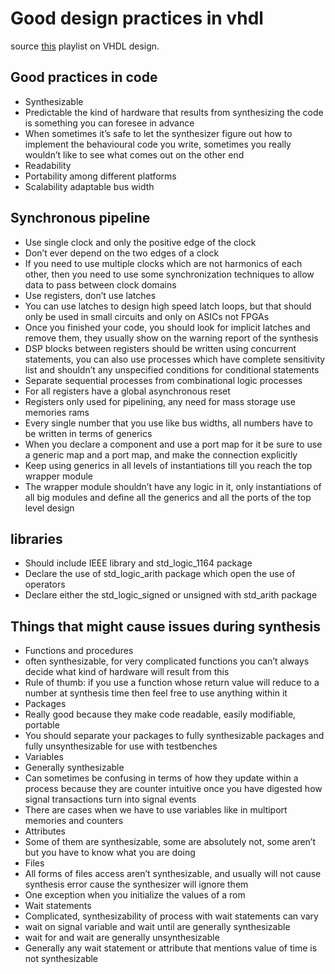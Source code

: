 # Good design practices in vhdl 
source [this](https://www.youtube.com/playlist?list=PLyWAP9QBe16p2HXVcyEgGAFicXJI797jK) playlist on VHDL design.

## Good practices in code
- Synthesizable
- Predictable the kind of hardware that results from synthesizing the code is something you can foresee in advance
- When sometimes it’s safe to let the synthesizer figure out how to implement the behavioural code you write, sometimes you really wouldn’t like to see what comes out on the other end
- Readability
- Portability among different platforms
- Scalability adaptable bus width
## Synchronous pipeline
- Use single clock and only the positive edge of the clock
- Don’t ever depend on the two edges of a clock
- If you need to use multiple clocks which are not harmonics of each other, then you need to use some synchronization techniques to allow data to pass between clock domains
- Use registers, don’t use latches
- You can use latches to design high speed latch loops, but that should only be used in small circuits and only on ASICs not FPGAs
- Once you finished your code, you should look for implicit latches and remove them, they usually show on the warning report of the synthesis
- DSP blocks between registers should be written using concurrent statements, you can also use processes which have complete sensitivity list and shouldn’t any unspecified conditions for conditional statements 
- Separate sequential processes from combinational logic processes
- For all registers have a global asynchronous reset 
- Registers only used for pipelining, any need for mass storage use memories rams
- Every single number that you use like bus widths, all numbers have to be written in terms of generics
- When you declare a component and use a port map for it be sure to use a generic map and a port map, and make the connection explicitly
- Keep using generics in all levels of instantiations till you reach the top wrapper module 
- The wrapper module shouldn’t have any logic in it, only instantiations of all big modules and define all the generics and all the ports of the top level design
## libraries
- Should include IEEE library and std_logic_1164 package
- Declare  the use of std_logic_arith package which open the use of operators
- Declare either the std_logic_signed or unsigned with std_arith package
## Things that might cause issues during synthesis 
- Functions and procedures 
- often synthesizable, for very complicated functions you can’t always decide what kind of hardware will result from this
- Rule of thumb: if you use a function whose return value will reduce to a number at synthesis time then feel free to use anything within it 
- Packages
- Really good because they make code readable, easily modifiable, portable
- You should separate your packages to fully synthesizable packages and fully unsynthesizable for use with testbenches
- Variables
- Generally synthesizable
- Can sometimes be confusing in terms of how they update within a process because they are counter intuitive once you have digested how signal transactions turn into signal events
- There are cases when we have to use variables like in multiport memories and counters
- Attributes
- Some of them are synthesizable, some are absolutely not, some aren’t but you have to know what you are doing
- Files
- All forms of files access aren’t synthesizable, and usually will not cause synthesis error cause the synthesizer will ignore them
- One exception when you initialize the values of a rom  
- Wait statements
- Complicated, synthesizability of process with wait statements can vary
- wait on signal variable and wait until are generally synthesizable
- wait for and wait are generally unsynthesizable
- Generally any wait statement or attribute that mentions value of time is not synthesizable